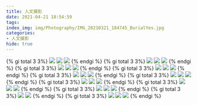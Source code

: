 ```yaml
---
title: 人文摄影
date: 2021-04-21 18:54:59
tags:
index_img: img/Photography/IMG_20210321_184745_BurialYes.jpg
categories:
- 人文摄影
hide: true
---
```

{% gi total 3 3%}
![](/img/Photography/IMG_20210417_135048_BurialYes.jpg)
![](/img/Photography/IMG_20210417_135055_BurialYes.jpg)
![](/img/Photography/IMG_20210417_135115.jpg)
{% endgi %}
{% gi total 3 3%}
![](/img/Photography/IMG_20210417_135118.jpg)
![](/img/Photography/IMG_20210417_135128.jpg)
![](/img/Photography/IMG_20210417_135131.jpg)
{% endgi %}
{% gi total 3 3%}
![](/img/Photography/IMG_20210417_135133.jpg)
![](/img/Photography/IMG_20210417_135155.jpg)
![](/img/Photography/IMG_20201010_181740.jpg)
{% endgi %}
{% gi total 3 3%}
![](/img/Photography/IMG_20201010_181741.jpg)
![](/img/Photography/IMG_20201025_081502.jpg)
![](/img/Photography/IMG_20201025_081505.jpg)
{% endgi %}
{% gi total 3 3%}
![](/img/Photography/IMG_20201025_081508.jpg)
![](/img/Photography/IMG_20201027_080723.jpg)
![](/img/Photography/IMG_20201027_080724.jpg)
{% endgi %}
{% gi total 3 3%}
![](/img/Photography/IMG_20201027_080737.jpg)
![](/img/Photography/IMG_20201027_080737.jpg)
![](/img/Photography/IMG_20201027_144822.jpg)
{% endgi %}
{% gi total 3 3%}
![](/img/Photography/IMG_20201027_144823.jpg)
![](/img/Photography/IMG_20201027_144833.jpg)
![](/img/Photography/IMG_20201105_202146.jpg)
{% endgi %}
{% gi total 3 3%}
![](/img/Photography/IMG_20201105_204953.jpg)
![](/img/Photography/IMG_20201202_155140.jpg)
![](/img/Photography/IMG_20201202_155143.jpg)
{% endgi %}
{% gi total 3 3%}
![](/img/Photography/IMG_20201202_155151.jpg)
![](/img/Photography/IMG_20210321_184712_BurialYes.jpg)
![](/img/Photography/IMG_20210321_184717_BurialYes.jpg)
{% endgi %}
{% gi total 3 3%}
![](/img/Photography/IMG_20210321_184745_BurialYes.jpg)
![](/img/Photography/IMG_20210321_184933_BurialYes.jpg)
{% endgi %}
{% gi total 3 3%}
![](/img/Photography/IMG_20210416_213921_BurialYes.jpg)
![](/img/Photography/IMG_20210416_214106_BurialYes.jpg)
![](/img/Photography/IMG_20210416_214107_BurialYes.jpg)
{% endgi %}







